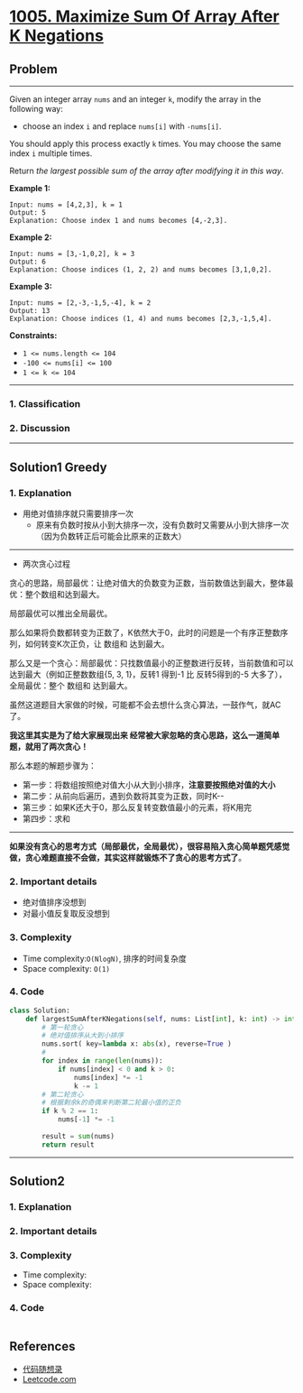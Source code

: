 # [1005. Maximize Sum Of Array After K Negations](https://leetcode.com/problems/maximize-sum-of-array-after-k-negations/)

## Problem

*****

Given an integer array `nums` and an integer `k`, modify the array in the following way:

- choose an index `i` and replace `nums[i]` with `-nums[i]`.

You should apply this process exactly `k` times. You may choose the same index `i` multiple times.

Return *the largest possible sum of the array after modifying it in this way*.

 

**Example 1:**

```
Input: nums = [4,2,3], k = 1
Output: 5
Explanation: Choose index 1 and nums becomes [4,-2,3].
```

**Example 2:**

```
Input: nums = [3,-1,0,2], k = 3
Output: 6
Explanation: Choose indices (1, 2, 2) and nums becomes [3,1,0,2].
```

**Example 3:**

```
Input: nums = [2,-3,-1,5,-4], k = 2
Output: 13
Explanation: Choose indices (1, 4) and nums becomes [2,3,-1,5,4].
```

 

**Constraints:**

- `1 <= nums.length <= 104`
- `-100 <= nums[i] <= 100`
- `1 <= k <= 104`

******

### 1. Classification



### 2. Discussion





*******

## Solution1 Greedy

### 1. Explanation

- 用绝对值排序就只需要排序一次
  - 原来有负数时按从小到大排序一次，没有负数时又需要从小到大排序一次（因为负数转正后可能会比原来的正数大）

****

- 两次贪心过程

贪心的思路，局部最优：让绝对值大的负数变为正数，当前数值达到最大，整体最优：整个数组和达到最大。

局部最优可以推出全局最优。

那么如果将负数都转变为正数了，K依然大于0，此时的问题是一个有序正整数序列，如何转变K次正负，让 数组和 达到最大。

那么又是一个贪心：局部最优：只找数值最小的正整数进行反转，当前数值和可以达到最大（例如正整数数组{5, 3, 1}，反转1 得到-1 比 反转5得到的-5 大多了），全局最优：整个 数组和 达到最大。

虽然这道题目大家做的时候，可能都不会去想什么贪心算法，一鼓作气，就AC了。

**我这里其实是为了给大家展现出来 经常被大家忽略的贪心思路，这么一道简单题，就用了两次贪心！**

那么本题的解题步骤为：

- 第一步：将数组按照绝对值大小从大到小排序，**注意要按照绝对值的大小**
- 第二步：从前向后遍历，遇到负数将其变为正数，同时K--
- 第三步：如果K还大于0，那么反复转变数值最小的元素，将K用完
- 第四步：求和

*****



**如果没有贪心的思考方式（局部最优，全局最优），很容易陷入贪心简单题凭感觉做，贪心难题直接不会做，其实这样就锻炼不了贪心的思考方式了**。

### 2. Important details

- 绝对值排序没想到
- 对最小值反复取反没想到

### 3. Complexity

- Time complexity:`O(NlogN)`, 排序的时间复杂度
- Space complexity: `O(1)`



### 4. Code

```python
class Solution:
    def largestSumAfterKNegations(self, nums: List[int], k: int) -> int:
        # 第一轮贪心
        # 绝对值排序从大到小排序
        nums.sort( key=lambda x: abs(x), reverse=True ) 
        # 
        for index in range(len(nums)):
            if nums[index] < 0 and k > 0:
                nums[index] *= -1
                k -= 1
        # 第二轮贪心
        # 根据剩余k的奇偶来判断第二轮最小值的正负
        if k % 2 == 1:
            nums[-1] *= -1
        
        result = sum(nums)
        return result
```



********

## Solution2

### 1. Explanation





### 2. Important details





### 3. Complexity

- Time complexity:
- Space complexity:



### 4. Code

```python

```

## References

- [代码随想录 ](https://github.com/youngyangyang04/leetcode-master)
- [Leetcode.com](https://leetcode.com/problemset/all/)
